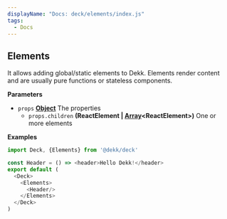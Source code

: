 ```yaml
---
displayName: "Docs: deck/elements/index.js"
tags: 
  - Docs
---
```


<!-- Generated by documentation.js. Update this documentation by updating the source code. -->

## Elements

It allows adding global/static elements to Dekk.
Elements render content and are usually pure functions or stateless
components.

**Parameters**

-   `props` **[Object][1]** The properties
    -   `props.children` **(ReactElement | [Array][2]&lt;ReactElement>)** One or more elements

**Examples**

```javascript
import Deck, {Elements} from '@dekk/deck'

const Header = () => <header>Hello Dekk!</header>
export default (
  <Deck>
    <Elements>
      <Header/>
    </Elements>
  </Deck>
)
```

[1]: https://developer.mozilla.org/docs/Web/JavaScript/Reference/Global_Objects/Object

[2]: https://developer.mozilla.org/docs/Web/JavaScript/Reference/Global_Objects/Array

